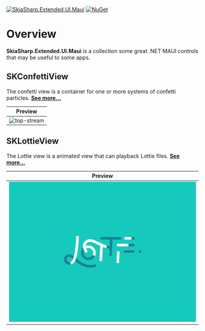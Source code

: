 [![SkiaSharp.Extended.UI.Maui](https://img.shields.io/nuget/vpre/SkiaSharp.Extended.UI.Maui.svg?cacheSeconds=3600)](https://www.nuget.org/packages/SkiaSharp.Extended.UI.Maui)  [![NuGet](https://img.shields.io/nuget/dt/SkiaSharp.Extended.UI.Maui.svg?cacheSeconds=3600)](https://www.nuget.org/packages/SkiaSharp.Extended.UI.Maui)

# Overview

**SkiaSharp.Extended.UI.Maui** is a collection some great .NET MAUI controls
that may be useful to some apps.

## SKConfettiView

The confetti view is a container for one or more systems of confetti particles. [**See more...**](skconfettiview)

| Preview |
| :-----: |
| ![top-stream](../../images/ui/controls/skconfettiview/top-stream.gif) |

## SKLottieView

The Lottie view is a animated view that can playback Lottie files. [**See more...**](sklottieview)

| Preview |
| :-----: |
| ![lottie](../../images/ui/controls/sklottieview/lottie.gif) |
